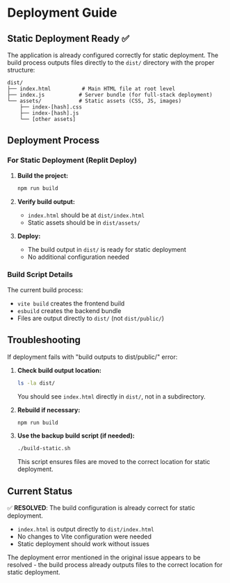 # Deployment Guide

## Static Deployment Ready ✅

The application is already configured correctly for static deployment. The build process outputs files directly to the `dist/` directory with the proper structure:

```
dist/
├── index.html          # Main HTML file at root level
├── index.js           # Server bundle (for full-stack deployment)
└── assets/            # Static assets (CSS, JS, images)
    ├── index-[hash].css
    ├── index-[hash].js
    └── [other assets]
```

## Deployment Process

### For Static Deployment (Replit Deploy)

1. **Build the project:**
   ```bash
   npm run build
   ```

2. **Verify build output:**
   - `index.html` should be at `dist/index.html`
   - Static assets should be in `dist/assets/`

3. **Deploy:**
   - The build output in `dist/` is ready for static deployment
   - No additional configuration needed

### Build Script Details

The current build process:
- `vite build` creates the frontend build
- `esbuild` creates the backend bundle
- Files are output directly to `dist/` (not `dist/public/`)

## Troubleshooting

If deployment fails with "build outputs to dist/public/" error:

1. **Check build output location:**
   ```bash
   ls -la dist/
   ```
   You should see `index.html` directly in `dist/`, not in a subdirectory.

2. **Rebuild if necessary:**
   ```bash
   npm run build
   ```

3. **Use the backup build script (if needed):**
   ```bash
   ./build-static.sh
   ```
   This script ensures files are moved to the correct location for static deployment.

## Current Status

✅ **RESOLVED**: The build configuration is already correct for static deployment.
- `index.html` is output directly to `dist/index.html`
- No changes to Vite configuration were needed
- Static deployment should work without issues

The deployment error mentioned in the original issue appears to be resolved - the build process already outputs files to the correct location for static deployment.